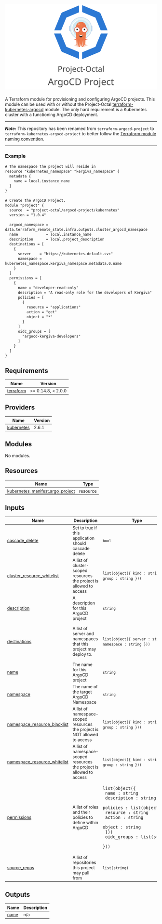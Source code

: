![Project-Octal: ArgoCD Project](docs/images/project-octal-argocd.svg "Project-Octal: ArgoCD Project")
---

A Terraform module for provisioning and configuring ArgoCD projects.
This module can be used with or without the Project-Octal [terraform-kubernetes-argocd](https://github.com/project-octal/terraform-kubernetes-argocd) module.
The only hard requirement is a Kubernetes cluster with a functioning ArgoCD deployment.

---

***Note:*** This repository has been renamed from `terraform-argocd-project` to `terraform-kubernetes-argocd-project`
 to better follow the [Terraform module naming convention](https://www.terraform.io/docs/registry/modules/publish.html). 

--- 

### Example
```hcl-terraform
# The namespace the project will reside in
resource "kubernetes_namespace" "kergiva_namespace" {
  metadata {
    name = local.instance_name
  }
}

# Create the ArgoCD Project.
module "project" {
  source  = "project-octal/argocd-project/kubernetes"
  version = "1.0.4"
  
  argocd_namespace = data.terraform_remote_state.infra.outputs.cluster_argocd_namespace
  name             = local.instance_name
  description      = local.project_description
  destinations = [
    {
      server    = "https://kubernetes.default.svc"
      namespace = kubernetes_namespace.kergiva_namespace.metadata.0.name
    }
  ]
  permissions = [
    {
      name = "developer-read-only"
      description = "A read-only role for the developers of Kergiva"
      policies = [
        {
          resource = "applications"
          action = "get"
          object = "*"
        }
      ]
      oidc_groups = [
        "argocd-kergiva-developers"
      ]
    }
  ]
}
```
<!-- BEGIN_TF_DOCS -->
## Requirements

| Name | Version |
|------|---------|
| <a name="requirement_terraform"></a> [terraform](#requirement\_terraform) | >= 0.14.8, < 2.0.0 |

## Providers

| Name | Version |
|------|---------|
| <a name="provider_kubernetes"></a> [kubernetes](#provider\_kubernetes) | 2.6.1 |

## Modules

No modules.

## Resources

| Name | Type |
|------|------|
| [kubernetes_manifest.argo_project](https://registry.terraform.io/providers/hashicorp/kubernetes/latest/docs/resources/manifest) | resource |

## Inputs

| Name | Description | Type | Default | Required |
|------|-------------|------|---------|:--------:|
| <a name="input_cascade_delete"></a> [cascade\_delete](#input\_cascade\_delete) | Set to true if this application should cascade delete | `bool` | `false` | no |
| <a name="input_cluster_resource_whitelist"></a> [cluster\_resource\_whitelist](#input\_cluster\_resource\_whitelist) | A list of cluster-scoped resources the project is allowed to access | `list(object({ kind : string, group : string }))` | `[]` | no |
| <a name="input_description"></a> [description](#input\_description) | A description for this ArgoCD project | `string` | n/a | yes |
| <a name="input_destinations"></a> [destinations](#input\_destinations) | A list of server and namespaces that this project may deploy to. | `list(object({ server : string, namespace : string }))` | <pre>[<br>  {<br>    "namespace": "default",<br>    "server": "https://kubernetes.default.svc"<br>  }<br>]</pre> | no |
| <a name="input_name"></a> [name](#input\_name) | The name for this ArgoCD project | `string` | n/a | yes |
| <a name="input_namespace"></a> [namespace](#input\_namespace) | The name of the target ArgoCD Namespace | `string` | n/a | yes |
| <a name="input_namespace_resource_blacklist"></a> [namespace\_resource\_blacklist](#input\_namespace\_resource\_blacklist) | A list of namespace-scoped resources the project is NOT allowed to access | `list(object({ kind : string, group : string }))` | `[]` | no |
| <a name="input_namespace_resource_whitelist"></a> [namespace\_resource\_whitelist](#input\_namespace\_resource\_whitelist) | A list of namespace-scoped resources the project is allowed to access | `list(object({ kind : string, group : string }))` | `[]` | no |
| <a name="input_permissions"></a> [permissions](#input\_permissions) | A list of roles and their policies to define within ArgoCD | <pre>list(object({<br>    name : string<br>    description : string<br>    policies : list(object({<br>      resource : string<br>      action : string<br>      object : string<br>    }))<br>    oidc_groups : list(string)<br>  }))</pre> | `[]` | no |
| <a name="input_source_repos"></a> [source\_repos](#input\_source\_repos) | A list of repositories this project may pull from | `list(string)` | <pre>[<br>  "*"<br>]</pre> | no |

## Outputs

| Name | Description |
|------|-------------|
| <a name="output_name"></a> [name](#output\_name) | n/a |
<!-- END_TF_DOCS -->